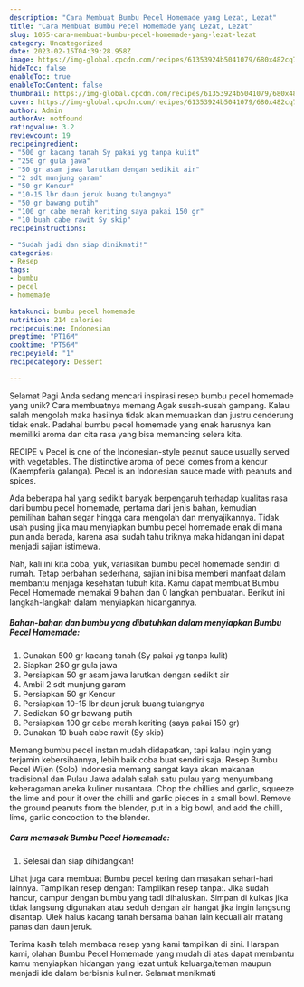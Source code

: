 ```yaml
---
description: "Cara Membuat Bumbu Pecel Homemade yang Lezat, Lezat"
title: "Cara Membuat Bumbu Pecel Homemade yang Lezat, Lezat"
slug: 1055-cara-membuat-bumbu-pecel-homemade-yang-lezat-lezat
category: Uncategorized
date: 2023-02-15T04:39:28.958Z
image: https://img-global.cpcdn.com/recipes/61353924b5041079/680x482cq70/bumbu-pecel-homemade-foto-resep-utama.jpg
hideToc: false
enableToc: true
enableTocContent: false
thumbnail: https://img-global.cpcdn.com/recipes/61353924b5041079/680x482cq70/bumbu-pecel-homemade-foto-resep-utama.jpg
cover: https://img-global.cpcdn.com/recipes/61353924b5041079/680x482cq70/bumbu-pecel-homemade-foto-resep-utama.jpg
author: Admin
authorAv: notfound
ratingvalue: 3.2
reviewcount: 19
recipeingredient:
- "500 gr kacang tanah Sy pakai yg tanpa kulit"
- "250 gr gula jawa"
- "50 gr asam jawa larutkan dengan sedikit air"
- "2 sdt munjung garam"
- "50 gr Kencur"
- "10-15 lbr daun jeruk buang tulangnya"
- "50 gr bawang putih"
- "100 gr cabe merah keriting saya pakai 150 gr"
- "10 buah cabe rawit Sy skip"
recipeinstructions:

- "Sudah jadi dan siap dinikmati!"
categories:
- Resep
tags:
- bumbu
- pecel
- homemade

katakunci: bumbu pecel homemade 
nutrition: 214 calories
recipecuisine: Indonesian
preptime: "PT16M"
cooktime: "PT56M"
recipeyield: "1"
recipecategory: Dessert

---
```



Selamat Pagi Anda sedang mencari inspirasi resep bumbu pecel homemade yang unik? Cara membuatnya memang Agak susah-susah gampang. Kalau salah mengolah maka hasilnya tidak akan memuaskan dan justru cenderung tidak enak. Padahal bumbu pecel homemade yang enak harusnya kan memiliki aroma dan cita rasa yang bisa memancing selera kita.


RECIPE v Pecel is one of the Indonesian-style peanut sauce usually served with vegetables. The distinctive aroma of pecel comes from a kencur (Kaempferia galanga). Pecel is an Indonesian sauce made with peanuts and spices.

Ada beberapa hal yang sedikit banyak berpengaruh terhadap kualitas rasa dari bumbu pecel homemade, pertama dari jenis bahan, kemudian pemilihan bahan segar hingga cara mengolah dan menyajikannya. Tidak usah pusing jika mau menyiapkan bumbu pecel homemade enak di mana pun anda berada, karena asal sudah tahu triknya maka hidangan ini dapat menjadi sajian istimewa.


Nah, kali ini kita coba, yuk, variasikan bumbu pecel homemade sendiri di rumah. Tetap berbahan sederhana, sajian ini bisa memberi manfaat dalam membantu menjaga kesehatan tubuh kita. Kamu dapat membuat Bumbu Pecel Homemade memakai 9 bahan dan 0 langkah pembuatan. Berikut ini langkah-langkah dalam menyiapkan hidangannya.

<!--inarticleads1-->

##### Bahan-bahan dan bumbu yang dibutuhkan dalam menyiapkan Bumbu Pecel Homemade:

1. Gunakan 500 gr kacang tanah (Sy pakai yg tanpa kulit)
1. Siapkan 250 gr gula jawa
1. Persiapkan 50 gr asam jawa larutkan dengan sedikit air
1. Ambil 2 sdt munjung garam
1. Persiapkan 50 gr Kencur
1. Persiapkan 10-15 lbr daun jeruk buang tulangnya
1. Sediakan 50 gr bawang putih
1. Persiapkan 100 gr cabe merah keriting (saya pakai 150 gr)
1. Gunakan 10 buah cabe rawit (Sy skip)


Memang bumbu pecel instan mudah didapatkan, tapi kalau ingin yang terjamin kebersihannya, lebih baik coba buat sendiri saja. Resep Bumbu Pecel Wijen (Solo) Indonesia memang sangat kaya akan makanan tradisional dan Pulau Jawa adalah salah satu pulau yang menyumbang keberagaman aneka kuliner nusantara. Chop the chillies and garlic, squeeze the lime and pour it over the chilli and garlic pieces in a small bowl. Remove the ground peanuts from the blender, put in a big bowl, and add the chilli, lime, garlic concoction to the blender. 

<!--inarticleads2-->

##### Cara memasak Bumbu Pecel Homemade:


1. Selesai dan siap dihidangkan!

Lihat juga cara membuat Bumbu pecel kering dan masakan sehari-hari lainnya. Tampilkan resep dengan: Tampilkan resep tanpa:. Jika sudah hancur, campur dengan bumbu yang tadi dihaluskan. Simpan di kulkas jika tidak langsung digunakan atau seduh dengan air hangat jika ingin langsung disantap. Ulek halus kacang tanah bersama bahan lain kecuali air matang panas dan daun jeruk. 

Terima kasih telah membaca resep yang kami tampilkan di sini. Harapan kami, olahan Bumbu Pecel Homemade yang mudah di atas dapat membantu kamu menyiapkan hidangan yang lezat untuk keluarga/teman maupun menjadi ide dalam berbisnis kuliner. Selamat menikmati
